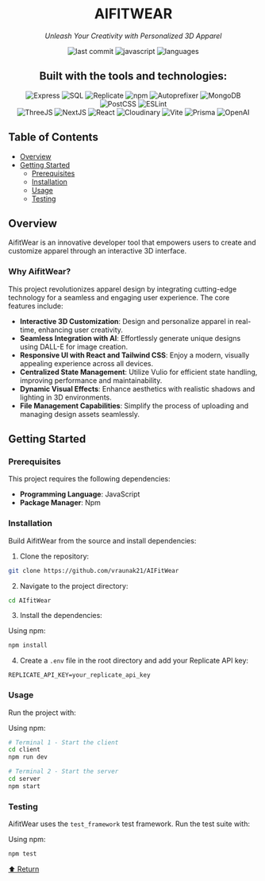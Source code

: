 <div align="center">

# AIFITWEAR

*Unleash Your Creativity with Personalized 3D Apparel*

<img src="https://img.shields.io/badge/last%20commit-yesterday-blue" alt="last commit">
<img src="https://img.shields.io/badge/javascript-98.5%25-yellow" alt="javascript">
<img src="https://img.shields.io/badge/languages-3-blue" alt="languages">

## Built with the tools and technologies:

<img src="https://img.shields.io/badge/-Express-black?style=flat-square&logo=express" alt="Express">
<img src="https://img.shields.io/badge/-SQL-blue?style=flat-square&logo=postgresql" alt="SQL">
<img src="https://img.shields.io/badge/-Replicate-purple?style=flat-square&logo=replicate" alt="Replicate">
<img src="https://img.shields.io/badge/-npm-red?style=flat-square&logo=npm" alt="npm">
<img src="https://img.shields.io/badge/-Autoprefixer-orange?style=flat-square&logo=autoprefixer" alt="Autoprefixer">
<img src="https://img.shields.io/badge/-MongoDB-green?style=flat-square&logo=mongodb" alt="MongoDB">
<img src="https://img.shields.io/badge/-PostCSS-red?style=flat-square&logo=postcss" alt="PostCSS">
<img src="https://img.shields.io/badge/-ESLint-yellow?style=flat-square&logo=eslint" alt="ESLint">
<br>
<img src="https://img.shields.io/badge/-ThreeJS-black?style=flat-square&logo=three.js" alt="ThreeJS">
<img src="https://img.shields.io/badge/-NextJS-green?style=flat-square&logo=next.js" alt="NextJS">
<img src="https://img.shields.io/badge/-React-blue?style=flat-square&logo=react" alt="React">
<img src="https://img.shields.io/badge/-Cloudinary-blue?style=flat-square&logo=cloudinary" alt="Cloudinary">
<img src="https://img.shields.io/badge/-Vite-purple?style=flat-square&logo=vite" alt="Vite">
<img src="https://img.shields.io/badge/-Prisma-blue?style=flat-square&logo=prisma" alt="Prisma">
<img src="https://img.shields.io/badge/-OpenAI-black?style=flat-square&logo=openai" alt="OpenAI">

</div>

## Table of Contents

- [Overview](#overview)
- [Getting Started](#getting-started)
  - [Prerequisites](#prerequisites)
  - [Installation](#installation)
  - [Usage](#usage)
  - [Testing](#testing)

## Overview

AifitWear is an innovative developer tool that empowers users to create and customize apparel through an interactive 3D interface.

### Why AifitWear?

This project revolutionizes apparel design by integrating cutting-edge technology for a seamless and engaging user experience. The core features include:

- **Interactive 3D Customization**: Design and personalize apparel in real-time, enhancing user creativity.
- **Seamless Integration with AI**: Effortlessly generate unique designs using DALL-E for image creation.
- **Responsive UI with React and Tailwind CSS**: Enjoy a modern, visually appealing experience across all devices.
- **Centralized State Management**: Utilize Vulio for efficient state handling, improving performance and maintainability.
- **Dynamic Visual Effects**: Enhance aesthetics with realistic shadows and lighting in 3D environments.
- **File Management Capabilities**: Simplify the process of uploading and managing design assets seamlessly.

## Getting Started

### Prerequisites

This project requires the following dependencies:

- **Programming Language**: JavaScript
- **Package Manager**: Npm

### Installation

Build AifitWear from the source and install dependencies:

1. Clone the repository:
```bash
git clone https://github.com/vraunak21/AIFitWear
```

2. Navigate to the project directory:
```bash
cd AIfitWear
```

3. Install the dependencies:

Using npm:
```bash
npm install
```

4. Create a `.env` file in the root directory and add your Replicate API key:
```
REPLICATE_API_KEY=your_replicate_api_key
```

### Usage

Run the project with:

Using npm:
```bash
# Terminal 1 - Start the client
cd client
npm run dev

# Terminal 2 - Start the server
cd server
npm start
```

### Testing

AifitWear uses the `test_framework` test framework. Run the test suite with:

Using npm:
```bash
npm test
```

[⬆ Return](#table-of-contents)
